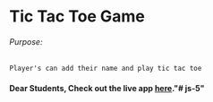 # Tic Tac Toe Game

###### Purpose:
    Player's can add their name and play tic tac toe

#### Dear Students, Check out the live app [here](http://203.193.173.125/buildriseshine/javascript/tic-tac-toe)."# js-5" 
